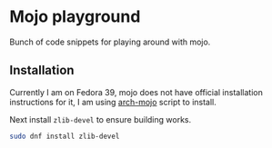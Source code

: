 # Mojo playground

Bunch of code snippets for playing around with mojo.


## Installation

Currently I am on Fedora 39, mojo does not have official installation instructions for it, I am using [arch-mojo](https://github.com/Sharktheone/arch-mojo) script to install.

Next install `zlib-devel` to ensure building works.

```bash
sudo dnf install zlib-devel
```
